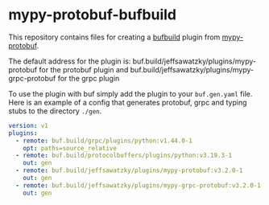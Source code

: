 # mypy-protobuf-bufbuild

This repository contains files for creating a [bufbuild](https://buf.build) plugin from [mypy-protobuf](https://github.com/nipunn1313/mypy-protobuf).

The default address for the plugin is:
buf.build/jeffsawatzky/plugins/mypy-protobuf
for the protobuf plugin and
buf.build/jeffsawatzky/plugins/mypy-grpc-protobuf
for the grpc plugin

To use the plugin with buf simply add the plugin to your `buf.gen.yaml` file. Here is an example of a config that
generates protobuf, grpc and typing stubs to the directory `./gen`.

```yaml
version: v1
plugins:
  - remote: buf.build/grpc/plugins/python:v1.44.0-1
    opt: paths=source_relative
  - remote: buf.build/protocolbuffers/plugins/python:v3.19.3-1
    out: gen
  - remote: buf.build/jeffsawatzky/plugins/mypy-protobuf:v3.2.0-1
    out: gen
  - remote: buf.build/jeffsawatzky/plugins/mypy-grpc-protobuf:v3.2.0-1
    out: gen
```
